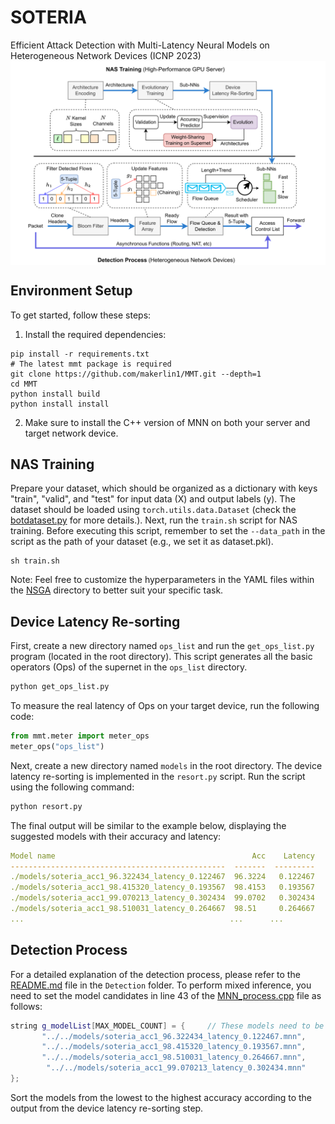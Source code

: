 # SOTERIA  
Efficient Attack Detection with Multi-Latency Neural Models on Heterogeneous Network Devices (ICNP 2023)
<img align="center" width="600" src="overview.png">
## Environment Setup
To get started, follow these steps:
1. Install the required dependencies:  
```  
pip install -r requirements.txt  
# The latest mmt package is required  
git clone https://github.com/makerlin1/MMT.git --depth=1  
cd MMT  
python install build  
python install install  
```  
2. Make sure to install the C++ version of MNN on both your server and target network device.
## NAS Training
Prepare your dataset, which should be organized as a dictionary with keys "train", "valid", and "test" for input data (X) and output labels (y). The dataset should be loaded using `torch.utils.data.Dataset` (check the [botdataset.py](./botdataset.py) for more details.).
Next, run the `train.sh` script for NAS training. Before executing this script, remember to set the `--data_path` in the script as the path of your dataset (e.g., we set it as dataset.pkl).  
```  
sh train.sh  
```
Note: Feel free to customize the hyperparameters in the YAML files within the [NSGA](./NSGA/) directory to better suit your specific task.

## Device Latency Re-sorting
First, create a new directory named `ops_list` and run the `get_ops_list.py` program (located in the root directory). This script generates all the basic operators (Ops) of the supernet in the `ops_list` directory.  
```python  
python get_ops_list.py  
```  
To measure the real latency of Ops on your target device, run the following code:  
```python  
from mmt.meter import meter_ops  
meter_ops("ops_list")  
```  
Next, create a new directory named `models` in the root directory. The device latency re-sorting is implemented in the `resort.py` script. Run the script using the following command:  
```python  
python resort.py  
```  
The final output will be similar to the example below, displaying the suggested models with their accuracy and latency:  
```yaml  
Model name                                            Acc    Latency  
------------------------------------------------  -------  ---------  
./models/soteria_acc1_96.322434_latency_0.122467  96.3224   0.122467  
./models/soteria_acc1_98.415320_latency_0.193567  98.4153   0.193567  
./models/soteria_acc1_99.070213_latency_0.302434  99.0702   0.302434  
./models/soteria_acc1_98.510031_latency_0.264667  98.51     0.264667  
...                                              ...      ...  
```

## Detection Process
For a detailed explanation of the detection process, please refer to the [README.md](./Detection/README.md) file in the `Detection` folder.
To perform mixed inference, you need to set the model candidates in line 43 of the [MNN_process.cpp](./Detection/cpu/MNN_process.cpp) file as follows:  
```c++  
string g_modelList[MAX_MODEL_COUNT] = {     // These models need to be sorted from lowest to highest accuracy  
       "../../models/soteria_acc1_96.322434_latency_0.122467.mnn",  
       "../../models/soteria_acc1_98.415320_latency_0.193567.mnn",  
       "../../models/soteria_acc1_98.510031_latency_0.264667.mnn",  
        "../../models/soteria_acc1_99.070213_latency_0.302434.mnn"  
};  
```  
Sort the models from the lowest to the highest accuracy according to the output from the device latency re-sorting step.


